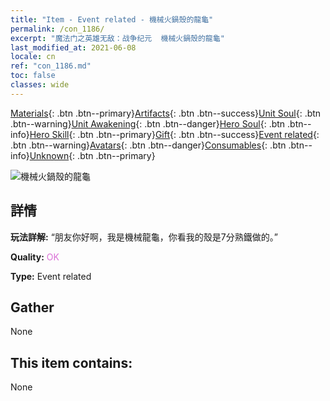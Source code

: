 ```yaml
---
title: "Item - Event related - 機械火鍋殼的龍龜"
permalink: /con_1186/
excerpt: "魔法门之英雄无敌：战争纪元  機械火鍋殼的龍龜"
last_modified_at: 2021-06-08
locale: cn
ref: "con_1186.md"
toc: false
classes: wide
---
```

 [Materials](/ItemsCN/){: .btn .btn--primary}[Artifacts](/ItemsCN/Artifacts/){: .btn .btn--success}[Unit Soul](/ItemsCN/UnitSoul/){: .btn .btn--warning}[Unit Awakening](/ItemsCN/UnitAwakening/){: .btn .btn--danger}[Hero Soul](/ItemsCN/HeroSoul/){: .btn .btn--info}[Hero Skill](/ItemsCN/HeroSkill/){: .btn .btn--primary}[Gift](/ItemsCN/Gift/){: .btn .btn--success}[Event related](/ItemsCN/Events/){: .btn .btn--warning}[Avatars](/ItemsCN/Avatars/){: .btn .btn--danger}[Consumables](/ItemsCN/Consumables/){: .btn .btn--info}[Unknown](/ItemsCN/Unknown/){: .btn .btn--primary}

 ![機械火鍋殼的龍龜](/images/t/i_81512231.png)

## 詳情
 **玩法詳解:** “朋友你好啊，我是機械龍龜，你看我的殼是7分熟鐵做的。”

 **Quality:** <span style="color: #DA70D6">OK</span>

 **Type:** Event related

## Gather

  None

## This item contains:

  None

